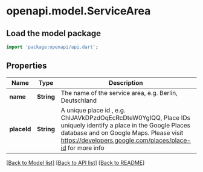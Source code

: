 # openapi.model.ServiceArea

## Load the model package
```dart
import 'package:openapi/api.dart';
```

## Properties
Name | Type | Description | Notes
------------ | ------------- | ------------- | -------------
**name** | **String** | The name of the service area, e.g. Berlin, Deutschland | 
**placeId** | **String** | A unique place id , e.g. ChIJAVkDPzdOqEcRcDteW0YgIQQ, Place IDs uniquely identify a place in the Google Places database and on Google Maps. Please visit https://developers.google.com/places/place-id for more info | 

[[Back to Model list]](../README.md#documentation-for-models) [[Back to API list]](../README.md#documentation-for-api-endpoints) [[Back to README]](../README.md)


